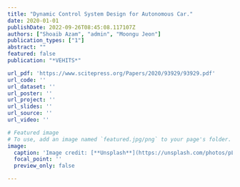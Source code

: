 ```yaml
---
title: "Dynamic Control System Design for Autonomous Car."
date: 2020-01-01
publishDate: 2022-09-26T08:45:08.117107Z
authors: ["Shoaib Azam", "admin", "Moongu Jeon"]
publication_types: ["1"]
abstract: ""
featured: false
publication: "*VEHITS*"

url_pdf: 'https://www.scitepress.org/Papers/2020/93929/93929.pdf'
url_code: ''
url_dataset: ''
url_poster: ''
url_project: ''
url_slides: ''
url_source: ''
url_video: ''

# Featured image
# To use, add an image named `featured.jpg/png` to your page's folder.
image:
  caption: 'Image credit: [**Unsplash**](https://unsplash.com/photos/pLCdAaMFLTE)'
  focal_point: ''
  preview_only: false

---
```


